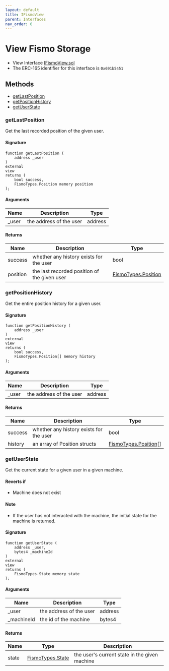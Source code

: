 ```yaml
---
layout: default
title: IFismoView
parent: Interfaces
nav_order: 6
---
```

# View Fismo Storage
* View Interface [IFismoView.sol](https://github.com/cliffhall/Fismo/blob/main/contracts/interfaces/IFismoView.sol)
* The ERC-165 identifier for this interface is `0x691b5451`

## Methods
* [getLastPosition](#getlastposition)
* [getPositionHistory](#getpositionhistory)
* [getUserState](#getuserstate)

### getLastPosition
Get the last recorded position of the given user.

#### Signature
```solidity
function getLastPosition (
    address _user
)
external
view
returns (
    bool success, 
    FismoTypes.Position memory position
);
```

#### Arguments

| Name       | Description                              | Type    |
| ----------- |------------------------------------------|---------|
| _user | the address of the user | address | 

#### Returns

| Name        | Description                                | Type                |
| ------------- |--------------------------------------------|---------------------|
| success |  whether any history exists for the user | bool |
| position | the last recorded position of the given user| [FismoTypes.Position](../domain/Position.md) |

### getPositionHistory
Get the entire position history for a given user.

#### Signature
```solidity
function getPositionHistory (
    address _user
)
external
view
returns (
    bool success, 
    FismoTypes.Position[] memory history
);
```

#### Arguments

| Name       | Description                              | Type    |
| ----------- |------------------------------------------|---------|
| _user | the address of the user | address | 

#### Returns

| Name    | Description                   | Type |
| ------- |-------------------------------|------|
| success |  whether any history exists for the user | bool |
| history | an array of Position structs  | [FismoTypes.Position](../domain/Position.md)[] |

### getUserState
Get the current state for a given user in a given machine.

#### Reverts if
- Machine does not exist

#### Note
- If the user has not interacted with the machine, the initial state for the machine is returned.

#### Signature
```solidity
function getUserState (
    address _user, 
    bytes4 _machineId
)
external
view
returns (
    FismoTypes.State memory state
);
```

#### Arguments

| Name      | Description           | Type    |
| ---------- |-----------------------|---------|
| _user | the address of the user | address | 
| _machineId | the id of the machine | bytes4 | 

#### Returns

| Name  | Type | Description                          |
|-------|---|--------------------------------------|
| state | [FismoTypes.State](../domain/State.md)  | the user's current state in the given machine |